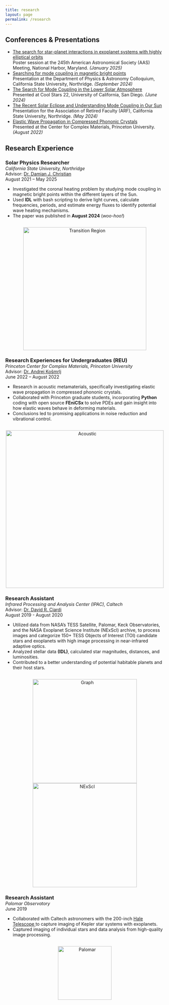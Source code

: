 ```yaml
---
title: research
layout: page
permalink: /research
---
```

<html lang="en">
<h2>Conferences & Presentations</h2>

<ul>
  <li>
    <a href="https://aas245-aas.ipostersessions.com/Default.aspx?s=9D-55-24-B1-41-8A-7D-8E-D4-BC-EB-DF-4D-28-6E-39">The search for star-planet interactions in exoplanet systems with highly elliptical orbits</a><br>
    Poster session at the 245th American Astronomical Society (AAS) Meeting, National Harbor, Maryland. <em>(January 2025)</em>
  </li>
  
  <li>
    <a href="https://drive.google.com/file/d/1k5PuWFHQ1nTbGnhQjQFnaVT-oCFdSaXd/view?usp=sharing">Searching for mode coupling in magnetic bright points</a><br>
    Presentation at the Department of Physics & Astronomy Colloquium, California State University, Northridge. <em>(September 2024)</em> 
  </li>
  
  <li>
    <a href="https://zenodo.org/records/13000314">The Search for Mode Coupling in the Lower Solar Atmosphere</a><br>
    Presented at Cool Stars 22, University of California, San Diego. <em>(June 2024)</em> 
  </li>
  
  <li>
    <a href="https://drive.google.com/file/d/1Wufd78S5YqP8UX57o2ZDCUwHAG2Vusat/view">The Recent Solar Eclipse and Understanding Mode Coupling in Our Sun</a><br>
    Presentation for the Association of Retired Faculty (ARF), California State University, Northridge. <em>(May 2024)</em> 
  </li>
  
  <li>
    <a href="https://drive.google.com/file/d/1zIn6Jd-08JxAgyeDPFpY2Xki72a9HxLn/view">Elastic Wave Propagation in Compressed Phononic Crystals</a><br>
    Presented at the Center for Complex Materials, Princeton University. <em>(August 2022)</em> 
  </li>
</ul>

<h2>Research Experience</h2>

<div style="margin-bottom: 2em;">
  <h3 style="margin-bottom: 0;">Solar Physics Researcher</h3>
  <p style="margin: 0;">
    <em>California State University, Northridge</em><br>
    Advisor: <a href="https://academics.csun.edu/faculty/damian.christian">Dr. Damian J. Christian</a><br>
    <span>August 2021 – May 2025</span>
  </p>

  <ul>
    <li>Investigated the coronal heating problem by studying mode coupling in magnetic bright points within the different layers of the Sun.</li>
    <li>Used <b>IDL</b> with bash scripting to derive light curves, calculate frequencies, periods, and estimate energy fluxes to identify potential wave heating mechanisms.</li>
    <li>The paper was published in <strong>August 2024</strong> (<em>woo-hoo!</em>)</li>
  </ul>
</div>

<p align="center">
  <img src="https://arthurberberyan.github.io/assets/transregutd2.png" alt="Transition Region" width="390">
</p>

<div style="margin-bottom: 2em;">
  <h3 style="margin-bottom: 0;">Research Experiences for Undergraduates (REU)</h3>
  <p style="margin: 0;">
    <em>Princeton Center for Complex Materials, Princeton University</em><br>
    Advisor: <a href="https://www.princeton.edu/~akosmrlj/">Dr. Andrej Košmrlj</a><br>
    <span>June 2022 – August 2022</span>
  </p>

  <ul>
    <li>Research in acoustic metamaterials, specifically investigating elastic wave propagation in compressed phononic crystals.</li>
    <li>Collaborated with Princeton graduate students, incorporating <b>Python</b> coding with open source <b>FEniCSx</b> to solve PDEs and gain insight into how elastic waves behave in deforming materials.</li>
    <li>Conclusions led to promising applications in noise reduction and vibrational control.</li>
  </ul>
</div>

<p align="center">
  <img src="https://arthurberberyan.github.io/assets/metamaterials.jpeg" alt="Acoustic" width="500">
</p>

<div style="margin-bottom: 2em;">
  <h3 style="margin-bottom: 0;">Research Assistant</h3>
  <p style="margin: 0;">
    <em>Infrared Processing and Analysis Center (IPAC), Caltech</em><br>
    Advisor: <a href="https://web.ipac.caltech.edu/staff/ciardi/">Dr. David R. Ciardi</a><br>
    <span>August 2019 - August 2020</span>
  </p>

  <ul>
    <li>Utilized data from NASA’s TESS Satellite, Palomar, Keck Observatories, and the NASA Exoplanet Science Institute (NExScI) archive, to process images and categorize 150+ TESS Objects of Interest (TOI) candidate stars and exoplanets with high image processing in near-infrared adaptive optics.</li>
    <li>Analyzed stellar data <b>(IDL)</b>, calculated star magnitudes, distances, and luminosities.</li>
    <li>Contributed to a better understanding of potential habitable planets and their host stars.</li>
  </ul>
</div>

<p align="center">
  <img src="https://arthurberberyan.github.io/assets/plot.JPG" alt="Graph" width="330"> <br>
  <img src="https://arthurberberyan.github.io/assets/nexsci_logo.png" alt="NExScI" width="330">
</p>

<div style="margin-bottom: 2em;">
  <h3 style="margin-bottom: 0;">Research Assistant</h3>
  <p style="margin: 0;">
    <em>Palomar Observatory </em><br>
    <span>June 2019</span>
  </p>

<ul>
    <li>Collaborated with Caltech astronomers with the 200-inch <a href="https://sites.astro.caltech.edu/palomar/about/telescopes/hale.html"> Hale Telescope </a> to capture imaging of Kepler star systems with exoplanets.</li>
    <li>Captured imaging of individual stars and data analysis from high-quality image processing.</li>
  </ul>
</div>

<p align="center">
  <img src="https://arthurberberyan.github.io/assets/palomar.png" alt="Palomar" width="170">
</p>
